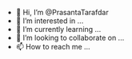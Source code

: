 - 👋 Hi, I’m @PrasantaTarafdar
- 👀 I’m interested in ...
- 🌱 I’m currently learning ...
- 💞️ I’m looking to collaborate on ...
- 📫 How to reach me ...

<!---
PrasantaTarafdar/PrasantaTarafdar is a ✨ special ✨ repository because its `README.md` (this file) appears on your GitHub profile.
You can click the Preview link to take a look at your changes.
--->
